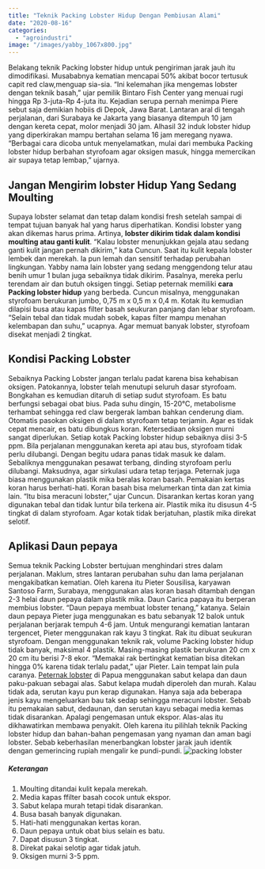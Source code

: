```yaml
---
title: "Teknik Packing Lobster Hidup Dengan Pembiusan Alami"
date: "2020-08-16"
categories: 
  - "agroindustri"
image: "/images/yabby_1067x800.jpg"
---
```


Belakang teknik Packing lobster hidup untuk pengiriman jarak jauh itu dimodifikasi. Musababnya kematian mencapai 50% akibat bocor tertusuk capit red claw,menguap sia-sia. “Ini kelemahan jika mengemas lobster dengan teknik basah,” ujar pemilik Bintaro Fish Center yang menuai rugi hingga Rp 3-juta-Rp 4-juta itu. Kejadian serupa pernah menimpa Piere sebut saja demikian hobiis di Depok, Jawa Barat. Lantaran aral di tengah perjalanan, dari Surabaya ke Jakarta yang biasanya ditempuh 10 jam dengan kereta cepat, molor menjadi 30 jam. Alhasil 32 induk lobster hidup yang diperkirakan mampu bertahan selama 16 jam meregang nyawa. “Berbagai cara dicoba untuk menyelamatkan, mulai dari membuka Packing lobster hidup berbahan styrofoam agar oksigen masuk, hingga memercikan air supaya tetap lembap,” ujarnya.

## Jangan Mengirim lobster Hidup Yang Sedang Moulting

Supaya lobster selamat dan tetap dalam kondisi fresh setelah sampai di tempat tujuan banyak hal yang harus diperhatikan. Kondisi lobster yang akan dikemas harus prima. Artinya, **lobster dikirim tidak dalam kondisi moulting atau ganti kulit**. “Kalau lobster menunjukkan gejala atau sedang ganti kulit jangan pernah dikirim,” kata Cuncun. Saat itu kulit kepala lobster lembek dan merekah. Ia pun lemah dan sensitif terhadap perubahan lingkungan. Yabby nama lain lobster yang sedang menggendong telur atau benih umur 1 bulan juga sebaiknya tidak dikirim. Pasalnya, mereka perlu terendam air dan butuh oksigen tinggi. Setiap peternak memiliki **cara Packing lobster hidup** yang berbeda. Cuncun misalnya, menggunakan styrofoam berukuran jumbo, 0,75 m x 0,5 m x 0,4 m. Kotak itu kemudian dilapisi busa atau kapas filter basah seukuran panjang dan lebar styrofoam. “Selain tebal dan tidak mudah sobek, kapas filter mampu menahan kelembapan dan suhu,” ucapnya. Agar memuat banyak lobster, styrofoam disekat menjadi 2 tingkat.

## Kondisi Packing Lobster

Sebaiknya Packing Lobster jangan terlalu padat karena bisa kehabisan oksigen. Patokannya, lobster telah menutupi seluruh dasar styrofoam. Bongkahan es kemudian ditaruh di setiap sudut styrofoam. Es batu berfungsi sebagai obat bius. Pada suhu dingin, 15-20°C, metabolisme terhambat sehingga red claw bergerak lamban bahkan cenderung diam. Otomatis pasokan oksigen di dalam styrofoam tetap terjamin. Agar es tidak cepat mencair, es batu dibungkus koran. Ketersediaan oksigen murni sangat diperlukan. Setiap kotak Packing lobster hidup sebaiknya diisi 3-5 ppm. Bila perjalanan menggunakan kereta api atau bus, styrofoam tidak perlu dilubangi. Dengan begitu udara panas tidak masuk ke dalam. Sebaliknya menggunakan pesawat terbang, dinding styrofoam perlu dilubangi. Maksudnya, agar sirkulasi udara tetap terjaga. Peternak juga biasa menggunakan plastik mika beralas koran basah. Pemakaian kertas koran harus berhati-hati. Koran basah bisa melumerkan tinta dan zat kimia lain. “Itu bisa meracuni lobster,” ujar Cuncun. Disarankan kertas koran yang digunakan tebal dan tidak luntur bila terkena air. Plastik mika itu disusun 4-5 tingkat di dalam styrofoam. Agar kotak tidak berjatuhan, plastik mika direkat selotif.

## Aplikasi Daun pepaya

Semua teknik Packing Lobster bertujuan menghindari stres dalam perjalanan. Maklum, stres lantaran perubahan suhu dan lama perjalanan mengakibatkan kematian. Oleh karena itu Pieter Sousilisa, karyawan Santoso Farm, Surabaya, menggunakan alas koran basah ditambah dengan 2-3 helai daun pepaya dalam plastik mika. Daun Carica papaya itu berperan membius lobster. “Daun pepaya membuat lobster tenang,” katanya. Selain daun pepaya Pieter juga menggunakan es batu sebanyak 12 balok untuk perjalanan berjarak tempuh 4-6 jam. Untuk mengurangi kematian lantaran tergencet, Pieter menggunakan rak kayu 3 tingkat. Rak itu dibuat seukuran styrofoam. Dengan menggunakan teknik rak, volume Packing lobster hidup tidak banyak, maksimal 4 plastik. Masing-masing plastik berukuran 20 cm x 20 cm itu berisi 7-8 ekor. “Memakai rak bertingkat kematian bisa ditekan hingga 0% karena tidak terlalu padat,” ujar Pieter. Lain tempat lain pula caranya. [Peternak lobster](http://localhost/mitra/budidaya-lobster-air-tawar-dan.html) di Papua menggunakan sabut kelapa dan daun paku-pakuan sebagai alas. Sabut kelapa mudah diperoleh dan murah. Kalau tidak ada, serutan kayu pun kerap digunakan. Hanya saja ada beberapa jenis kayu mengeluarkan bau tak sedap sehingga meracuni lobster. Sebab itu pemakaian sabut, dedaunan, dan serutan kayu sebagai media kemas tidak disarankan. Apalagi pengemasan untuk ekspor. Alas-alas itu dikhawatirkan membawa penyakit. Oleh karena itu pilihlah teknik Packing lobster hidup dan bahan-bahan pengemasan yang nyaman dan aman bagi lobster. Sebab keberhasilan menerbangkan lobster jarak jauh identik dengan gemerincing rupiah mengalir ke pundi-pundi. ![packing lobster](/images/yabby_1067x800.jpg)

##### Keterangan

1. Moulting ditandai kulit kepala merekah.
2. Media kapas ffilter basah cocok untuk ekspor.
3. Sabut kelapa murah tetapi tidak disarankan.
4. Busa basah banyak digunakan.
5. Hati-hati menggunakan kertas koran.
6. Daun pepaya untuk obat bius selain es batu.
7. Dapat disusun 3 tingkat.
8. Direkat pakai selotip agar tidak jatuh.
9. Oksigen murni 3-5 ppm.
